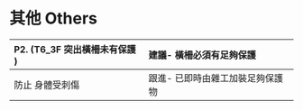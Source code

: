 # 其他 Others

| P2. \(T6\_3F 突出橫柵未有保護 \) | 建議- 橫柵必須有足夠保護 |
| :--- | :--- |
| 防止 身體受刺傷 | 跟進- 已即時由雜工加裝足夠保護物 |

